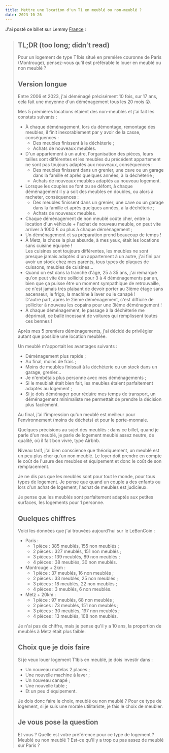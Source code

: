```yaml
---
title: Mettre une location d'un T1 en meublé ou non-meublé ?
date: 2023-10-26
---
```


J'ai posté ce billet sur Lemmy [France](https://lemmy.world/post/7364035) :

> ## TL;DR (too long; didn’t read)
>
> Pour un logement de type T1bis situé en première couronne de Paris (Montrouge), pensez-vous qu'il est préférable le louer en meublé ou non meublé ?
>
> ## Version longue
>
> Entre 2006 et 2023, j'ai déménagé précisément 10 fois, sur 17 ans, cela fait une moyenne d'un déménagement tous les 20 mois 😲.
>
> Mes 5 premières locations étaient des non-meublés et j'ai fait les constats suivants :
>
> - À chaque déménagement, lors du démontage, remontage des meubles, il finit inexorablement par y avoir de la casse, conséquences :
>   - Des meubles finissent à la déchèterie ;
>   - Achats de nouveaux meubles.
> - D'un appartement à un autre, l'organisation des pièces, leurs tailles sont différentes et les meubles du précédent appartement ne sont pas toujours adaptés aux nouveaux, conséquences :
>   - Des meubles finissent dans un grenier, une cave ou un garage dans la famille et après quelques années, à la déchèterie ;
>   - Achats de nouveaux meubles adaptés au nouveau logement.
> - Lorsque les couples se font ou se défont, à chaque déménagement il y a soit des meubles en doubles, ou alors à racheter, conséquences :
>   - Des meubles finissent dans un grenier, une cave ou un garage dans la famille et après quelques années, à la déchèterie ;
>   - Achats de nouveaux meubles.
> - Chaque déménagement de non meublé coûte cher, entre la location d'un véhicule + l'achat de nouveau meuble, on peut vite arriver à 1000 € ou plus à chaque déménagement ;
> - Un déménagement et sa préparation prend beaucoup de temps !
> - À Metz, la chose la plus absurde, à mes yeux, était les locations sans cuisine équipée !  
>   Les cuisines sont toujours différentes, les meubles ne sont presque jamais adaptés d'un appartement à un autre, j'ai fini par avoir un stock chez mes parents, tous types de plaques de cuissons, meubles de cuisines…
> - Quand on est dans la tranche d'âge, 25 à 35 ans, j'ai remarqué qu'on peut vite être sollicité pour 3 à 4 déménagements par an, bien que ça puisse être un moment sympathique de retrouvaille, ce n'est jamais très plaisant de devoir porter au 3ième étage sans ascenseur, le frigo, la machine à laver ou le canapé !  
>   D'autre part, après le 2ième déménagement, c'est difficile de solliciter à nouveau les copains pour une 3ième déménagement !
> - À chaque déménagement, le passage à la déchèterie me déprimait, ce ballé incessant de voitures qui remplissent toutes ces bennes !
>
> Après mes 5 premiers déménagements, j'ai décidé de privilégier autant que possible une location meublée.
>
> Un meublé m'apportait les avantages suivants :
>
> - Déménagement plus rapide ;
> - Au final, moins de frais ;
> - Moins de meubles finissait à la déchèterie ou un stock dans un garage, grenier…
> - Je n'embêtais plus personne avec mes déménagements ;
> - Si le meublait était bien fait, les meubles étaient parfaitement adaptés au logement ;
> - Si je dois déménager pour réduire mes temps de transport, un déménagement minimaliste me permettait de prendre la décision plus facilement.
>
> Au final, j'ai l'impression qu'un meublé est meilleur pour l'environnement (moins de déchets) et pour le porte-monnaie.
>
> Quelques précisions au sujet des meublés : dans ce billet, quand je parle d'un meublé, je parle de logement meublé assez neutre, de qualité, où il fait bon vivre, type Airbnb.
>
> Niveau tarif, j'ai bien conscience que théoriquement, un meublé est un peu plus cher qu'un non meublé. Le loyer doit prendre en compte le coût de l'usure des meubles et équipement et donc le coût de son remplacement.
>
> Je ne dis pas que les meublés sont pour tout le monde, pour tous types de logement.
> Je pense que quand un couple a des enfants ou lors d'un achat de logement, l'achat de meubles est judicieux.
>
> Je pense que les meublés sont parfaitement adaptés aux petites surfaces, les logements pour 1 personne.
>
> ## Quelques chiffres
>
> Voici les données que j'ai trouvées aujourd'hui sur le LeBonCoin :
>
> - Paris :
>   - 1 pièce : 385 meublés, 155 non meublés ;
>   - 2 pièces : 327 meublés, 151 non meublés ;
>   - 3 pièces : 139 meublés, 89 non meublés ;
>   - 4 pièces : 38 meublés, 30 non meublés.
> - Montrouge + 2km :
>   - 1 pièce : 37 meublés, 16 non meublés ;
>   - 2 pièces : 33 meublés, 25 non meublés ;
>   - 3 pièces : 18 meublés, 22 non meublés ;
>   - 4 pièces : 3 meublés, 6 non meublés.
> - Metz + 20km :
>   - 1 pièce : 97 meublés, 68 non meublés ;
>   - 2 pièces : 73 meublés, 151 non meublés ;
>   - 3 pièces : 30 meublés, 197 non meublés ;
>   - 4 pièces : 13 meublés, 108 non meublés.
>
> Je n'ai pas de chiffre, mais je pense qu'il y a 10 ans, la proportion de meublés à Metz était plus faible.
>
> ## Choix que je dois faire
>
> Si je veux louer logement T1bis en meublé, je dois investir dans :
>
> - Un nouveau matelas 2 places ;
> - Une nouvelle machine à laver ;
> - Un nouveau canapé ;
> - Une nouvelle table ;
> - Et un peu d'équipement.
>
> Je dois donc faire le choix, meublé ou non meublé ?
> Pour ce type de logement, si je suis une morale utilitariste, je fais le choix de meubler.
>
> ## Je vous pose la question
>
> Et vous ? Quelle est votre préférence pour ce type de logement ? Meublé ou non meublé ? Est-ce qu'il y a trop ou pas assez de meublé sur Paris ?
